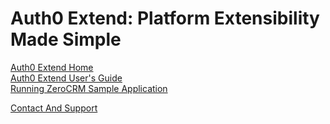 # Auth0 Extend: Platform Extensibility Made Simple 

[Auth0 Extend Home](https://auth0.com/extend)  
[Auth0 Extend User's Guide](https://github.com/auth0/extend/wiki/Auth0-Extend-User%27s-Guide)  
[Running ZeroCRM Sample Application](https://github.com/auth0/extend/wiki/Auth0-Extend-User%27s-Guide#sample-application)  

[Contact And Support](https://github.com/auth0/extend/wiki/Auth0-Extend-User%27s-Guide#support)  
